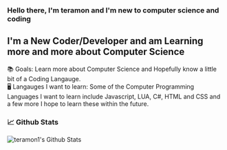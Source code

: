 ### Hello there, I'm teramon and I'm new to computer science and coding

## I'm a New Coder/Developer and am Learning more and more about Computer Science 
📚 Goals: Learn more about Computer Science and Hopefully know a little bit of a Coding Langauge.                                                     
🖥️ Langauges I want to learn: Some of the Computer Programming Languages I want to learn include Javascript, LUA, C#, HTML and CSS and a few more I hope to learn these within the future.

### 📈 Github Stats

<img align="left" alt="teramon1's Github Stats" src="https://github-readme-stats.vercel.app/api?username=teramon&show_icons=true&theme=tokyonight" />
